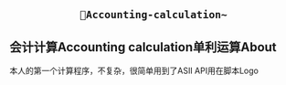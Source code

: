 <h2 align="center"><code>🎉Accounting-calculation~</code></h2>


## 会计计算Accounting calculation单利运算About

本人的第一个计算程序，不复杂，很简单用到了ASII API用在脚本Logo 
